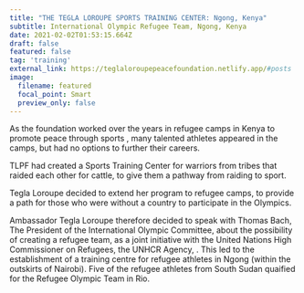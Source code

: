 ```yaml
---
title: "THE TEGLA LOROUPE SPORTS TRAINING CENTER: Ngong, Kenya"
subtitle: International Olympic Refugee Team, Ngong, Kenya
date: 2021-02-02T01:53:15.664Z
draft: false
featured: false
tag: 'training'
external_link: https://teglaloroupepeacefoundation.netlify.app/#posts
image:
  filename: featured
  focal_point: Smart
  preview_only: false
---
```

As the foundation worked over the years in refugee camps in Kenya to promote peace through sports , many talented athletes appeared in the camps, but had no options to further their careers.

TLPF had created a Sports Training Center for warriors from tribes that raided each other for cattle, to give them a pathway from raiding to sport.

Tegla Loroupe decided to extend her program to refugee camps,  to provide a path for those who were without a country to participate in the Olympics.

Ambassador Tegla Loroupe therefore decided to speak with Thomas Bach, The President of the International Olympic Committee, about the possibility of creating a refugee team, as a joint initiative with the United Nations High Commissioner on Refugees, the UNHCR Agency, . This led to the establishment of a training centre for refugee athletes in Ngong (within the outskirts of Nairobi). Five of the refugee athletes from South Sudan quaified for the Refugee Olympic Team in Rio.
